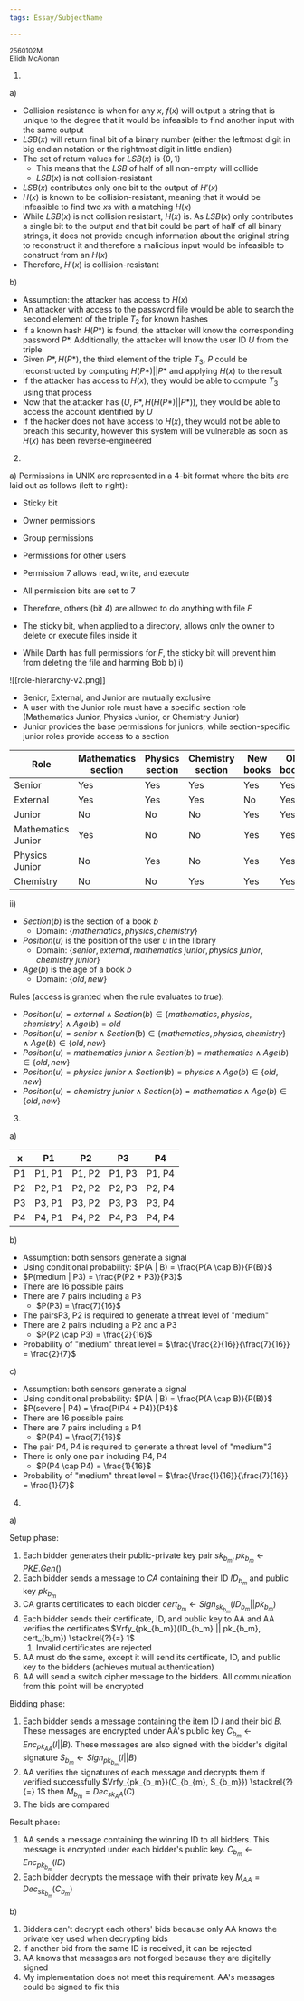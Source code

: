 ```yaml
---
tags: Essay/SubjectName

---
```

<small>
	2560102M
	<br/>
	Eilidh McAlonan
</small>

1)
a)
- Collision resistance is when for any $x$, $f(x)$ will output a string that is unique to the degree that it would be infeasible to find another input with the same output
- $LSB(x)$ will return final bit of a binary number (either the leftmost digit in big endian notation or the rightmost digit in little endian)
- The set of return values for $LSB(x)$ is $\{0, 1\}$
	- This means that the $LSB$ of half of all non-empty will collide
	- $LSB(x)$ is not collision-resistant
- $LSB(x)$ contributes only one bit to the output of $H'(x)$
- $H(x)$ is known to be collision-resistant, meaning that it would be infeasible to find two $x$s with a matching $H(x)$
- While $LSB(x)$ is not collision resistant, $H(x)$ is. As $LSB(x)$ only contributes a single bit to the output and that bit could be part of half of all binary strings, it does not provide enough information about the original string to reconstruct it and therefore a malicious input would be infeasible to construct from an $H(x)$
- Therefore, $H'(x)$ is collision-resistant

b)
- Assumption: the attacker has access to $H(x)$
- An attacker with access to the password file would be able to search the second element of the triple $T_2$ for known hashes
- If a known hash $H(P*)$ is found, the attacker will know the corresponding password $P*$. Additionally, the attacker will know the user ID $U$ from the triple
- Given $P*, H(P*)$, the third element of the triple $T_3$, $P$ could be reconstructed by computing $H(P*) || P*$ and applying $H(x)$ to the result
- If the attacker has access to $H(x)$, they would be able to compute $T_3$ using that process
- Now that the attacker has $(U, P*, H(H(P*) || P*))$, they would be able to access the account identified by $U$
- If the hacker does not have access to $H(x)$, they would not be able to breach this security, however this system will be vulnerable as soon as $H(x)$ has been reverse-engineered

 2)
a) Permissions in UNIX are represented in a 4-bit format where the bits are laid out as follows (left to right):
- Sticky bit
- Owner permissions
- Group permissions
- Permissions for other users

- Permission 7 allows read, write, and execute
- All permission bits are set to 7
- Therefore, others (bit 4) are allowed to do anything with file *F*
- The sticky bit, when applied to a directory, allows only the owner to delete or execute files inside it
- While Darth has full permissions for *F*, the sticky bit will prevent him from deleting the file and harming Bob
b)
i)

![[role-hierarchy-v2.png]]
- Senior, External, and Junior are mutually exclusive
- A user with the Junior role must have a specific section role (Mathematics Junior, Physics Junior, or Chemistry Junior)
- Junior provides the base permissions for juniors, while section-specific junior roles provide access to a section

| Role               | Mathematics section | Physics section | Chemistry section | New books | Old books |
| ------------------ | ------------------- | --------------- | ----------------- | --------- | --------- |
| Senior             | Yes                 | Yes             | Yes               | Yes       | Yes       |
| External           | Yes                 | Yes             | Yes               | No        | Yes       |
| Junior             | No                  | No              | No                | Yes       | Yes       |
| Mathematics Junior | Yes                 | No              | No                | Yes       | Yes       |
| Physics Junior     | No                  | Yes             | No                | Yes       | Yes       |
| Chemistry          | No                  | No              | Yes               | Yes       | Yes       |

ii)

- $Section(b)$ is the section of a book $b$
	- Domain: $\{ mathematics, physics, chemistry \}$
- $Position(u)$ is the position of the user $u$ in the library
	- Domain: $\{senior, external, mathematics\ junior, physics\ junior, chemistry\ junior\}$
- $Age(b)$ is the age of a book $b$
	- Domain: $\{old, new\}$

Rules (access is granted when the rule evaluates to $true$):
- $Position(u) = external \land Section(b) \in \{ mathematics, physics, chemistry\}  \land  Age(b) = old$
- $Position(u) = senior \land Section(b) \in \{ mathematics, physics, chemistry\} \land Age(b) \in \{old, new\}$
- $Position(u) = mathematics\ junior \land Section(b) = mathematics \land Age(b) \in \{old, new\}$
- $Position(u) = physics\ junior \land Section(b) = physics \land Age(b) \in \{old, new\}$
- $Position(u) = chemistry\ junior \land Section(b) = mathematics \land Age(b) \in \{old, new\}$

3)
a)

| x   | P1     | P2     | P3     | P4     |
| --- | ------ | ------ | ------ | ------ |
| P1  | P1, P1 | P1, P2 | P1, P3 | P1, P4 |
| P2  | P2, P1 | P2, P2 | P2, P3 | P2, P4 |
| P3  | P3, P1 | P3, P2 | P3, P3 | P3, P4 |
| P4  | P4, P1 | P4, P2 | P4, P3 | P4, P4 |

b)

- Assumption: both sensors generate a signal
- Using conditional probability: $P(A | B) = \frac{P(A \cap B)}{P(B)}$
- $P(medium | P3) = \frac{P(P2 + P3)}{P3}$
- There are 16 possible pairs
- There are 7 pairs including a P3
	- $P(P3) = \frac{7}{16}$
- The pairsP3, P2 is required to generate a threat level of "medium"
- There are 2 pairs including a P2 and a P3
	- $P(P2 \cap P3) = \frac{2}{16}$
- Probability of "medium" threat level = $\frac{\frac{2}{16}}{\frac{7}{16}} = \frac{2}{7}$

c)
- Assumption: both sensors generate a signal
- Using conditional probability: $P(A | B) = \frac{P(A \cap B)}{P(B)}$
- $P(severe | P4) = \frac{P(P4 + P4)}{P4}$
- There are 16 possible pairs
- There are 7 pairs including a P4
	- $P(P4) = \frac{7}{16}$
- The pair P4, P4 is required to generate a threat level of "medium"3
- There is only one pair including P4, P4
	- $P(P4 \cap P4) = \frac{1}{16}$
- Probability of "medium" threat level = $\frac{\frac{1}{16}}{\frac{7}{16}} = \frac{1}{7}$

4)
a)

Setup phase:
1. Each bidder generates their public-private key pair $sk_{b_m}, pk_{b_m} \leftarrow PKE.Gen()$
2. Each bidder sends a message to $CA$ containing their ID $ID_{b_{m}}$ and public key $pk_{b_m}$
3. CA grants certificates to each bidder $cert_{b_m} \leftarrow Sign_{sk_{b_m}}(ID_{b_m} || pk_{b_m})$
4. Each bidder sends their certificate, ID, and public key to AA and AA verifies the certificates $Vrfy_{pk_{b_m}}(ID_{b_m} || pk_{b_m}, cert_{b_m}) \stackrel{?}{=} 1$
	1. Invalid certificates are rejected
5. AA must do the same, except it will send its certificate, ID, and public key to the bidders (achieves mutual authentication)
6. AA will send a switch cipher message to the bidders. All communication from this point will be encrypted

Bidding phase:
1. Each bidder sends a message containing the item ID $I$ and their bid $B$. These messages are encrypted under AA's public key $C_{b_m} \leftarrow Enc_{pk_{AA}}(I||B)$. These messages are also signed with the bidder's digital signature $S_{b_m} \leftarrow Sign_{pk_{b_{m}}}(I || B)$
2. AA verifies the signatures of each message and decrypts them if verified successfully $Vrfy_{pk_{b_m}}(C_{b_{m}, S_{b_m}}) \stackrel{?}{=} 1$ then $M_{b_{m}}= Dec_{sk_AA}(C)$
3. The bids are compared

Result phase:
1. AA sends a message containing the winning ID to all bidders. This message is encrypted under each bidder's public key. $C_{b_m} \leftarrow Enc_{pk_{b_m}}(ID)$
2. Each bidder decrypts the message with their private key $M_{AA} = Dec_{sk_{b_m}}(C_{b_m})$

b)
1. Bidders can't decrypt each others' bids because only AA knows the private key used when decrypting bids
2. If another bid from the same ID is received, it can be rejected
3. AA knows that messages are not forged because they are digitally signed
4. My implementation does not meet this requirement. AA's messages could be signed to fix this